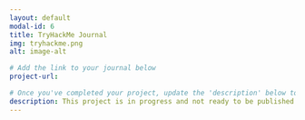 ```yaml
---
layout: default
modal-id: 6
title: TryHackMe Journal
img: tryhackme.png
alt: image-alt

# Add the link to your journal below
project-url:

# Once you've completed your project, update the 'description' below to this one: Completed 17 TryHackMe rooms, gaining hands-on skills in Linux and Windows fundamentals, log analysis, network troubleshooting with Wireshark, and incident handling with Splunk.
description: This project is in progress and not ready to be published just yet. Please contact me if you'd like a sneak peek. Otherwise, stay tuned!
---
```

